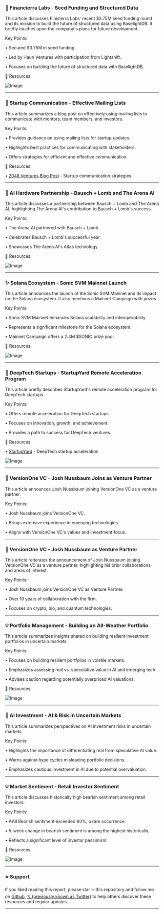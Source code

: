 ### 🤖 Financierra Labs - Seed Funding and Structured Data

This article discusses Finisterra Labs' recent $3.75M seed funding round and its mission to build the future of structured data using BaselightDB.  It briefly touches upon the company's plans for future development.

Key Points:

• Secured $3.75M in seed funding.


• Led by Haun Ventures with participation from Lightshift.


• Focuses on building the future of structured data with BaselightDB.


🔗 Resources:

![Image](https://pbs.twimg.com/media/GkzyZ6bXEAAQ149?format=jpg&name=small)


---
### 🚀 Startup Communication - Effective Mailing Lists

This article summarizes a blog post on effectively using mailing lists to communicate with mentors, team members, and investors.

Key Points:

•  Provides guidance on using mailing lists for startup updates.


•  Highlights best practices for communicating with stakeholders.


•  Offers strategies for efficient and effective communication.


🔗 Resources:

• [2048 Ventures Blog Post](https://startuphacks.vc/blog/2017/01/09/how-to-effectively-use-mailing-lists-to-update-mentors-team-current-and-prospective-investors-on-your-startup) -  Startup communication strategies


---
### 🤖 AI Hardware Partnership - Bausch + Lomb and The Arena AI

This article discusses a partnership between Bausch + Lomb and The Arena AI, highlighting The Arena AI's contribution to Bausch + Lomb's success.

Key Points:

• The Arena AI partnered with Bausch + Lomb.


• Celebrates Bausch + Lomb's successful year.


• Showcases The Arena AI's Atlas technology.



🔗 Resources:

![Image](https://pbs.twimg.com/media/GkJmbu5WYAAZmR5?format=jpg&name=small)


---
### ✨ Solana Ecosystem - Sonic SVM Mainnet Launch

This article announces the launch of the Sonic SVM Mainnet and its impact on the Solana ecosystem.  It also mentions a Mainnet Campaign with prizes.

Key Points:

• Sonic SVM Mainnet enhances Solana scalability and interoperability.


• Represents a significant milestone for the Solana ecosystem.


•  Mainnet Campaign offers a 2.4M $SONIC prize pool.


🔗 Resources:

![Image](https://pbs.twimg.com/media/GkzDG5xW0AAu-Fs?format=jpg&name=small)


---
### 🚀 DeepTech Startups - StartupYard Remote Acceleration Program

This article briefly describes StartupYard's remote acceleration program for DeepTech startups.

Key Points:

• Offers remote acceleration for DeepTech startups.


• Focuses on innovation, growth, and achievement.


•  Provides a path to success for DeepTech ventures.


🔗 Resources:

• [StartupYard](http://startupyard.com) - DeepTech startup acceleration


![Image](https://pbs.twimg.com/media/F3zfXx4XEAAbB0P?format=jpg&name=small)


---
### 🤖 VersionOne VC - Josh Nussbaum Joins as Venture Partner

This article announces Josh Nussbaum joining VersionOne VC as a venture partner.

Key Points:

• Josh Nussbaum joins VersionOne VC.


•  Brings extensive experience in emerging technologies.


•  Aligns with VersionOne VC's values and investment focus.


---
### 🤖 VersionOne VC - Josh Nussbaum as Venture Partner

This article reiterates the announcement of Josh Nussbaum joining VersionOne VC as a venture partner, highlighting his prior collaborations and areas of interest.

Key Points:

• Josh Nussbaum joins VersionOne VC as Venture Partner.


•  Over 10 years of collaboration with the firm.


•  Focuses on crypto, bio, and quantum technologies.


---
### 💡 Portfolio Management - Building an All-Weather Portfolio

This article summarizes insights shared on building resilient investment portfolios in uncertain markets.

Key Points:

•  Focuses on building resilient portfolios in volatile markets.


•  Emphasizes assessing real vs. speculative value in AI and emerging tech.


•  Advises caution regarding potentially overpriced AI valuations.


🔗 Resources:

![Image](https://pbs.twimg.com/media/GkzX2nXWoAAiCkK?format=jpg&name=small)


---
### 🤖 AI Investment - AI & Risk in Uncertain Markets

This article summarizes perspectives on AI investment risks in uncertain markets.

Key Points:

•  Highlights the importance of differentiating real from speculative AI value.


•  Warns against hype cycles misleading portfolio decisions.


•  Emphasizes cautious investment in AI due to potential overvaluation.


---
### 💡 Market Sentiment - Retail Investor Sentiment

This article discusses historically high bearish sentiment among retail investors.

Key Points:

•  AAII Bearish sentiment exceeded 60%, a rare occurrence.


•  5-week change in bearish sentiment is among the highest historically.


•  Reflects a significant level of investor pessimism.


🔗 Resources:

![Image](https://pbs.twimg.com/media/GkyzQBSWYAAa_HD?format=png&name=small)


---

### ⭐️ Support

If you liked reading this report, please star ⭐️ this repository and follow me on [Github](https://github.com/Drix10), [𝕏 (previously known as Twitter)](https://x.com/DRIX_10_) to help others discover these resources and regular updates.

---